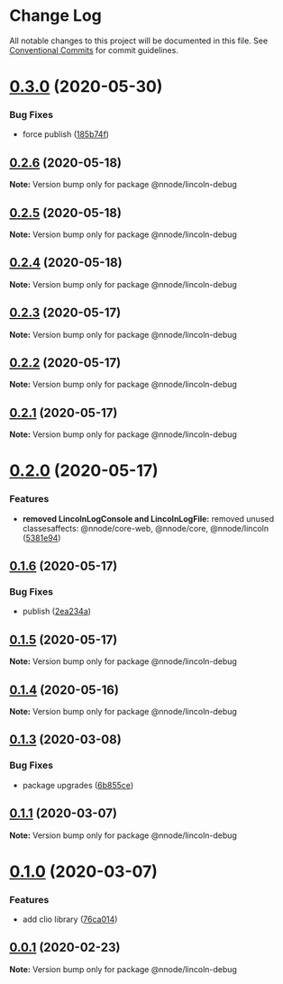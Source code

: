 # Change Log

All notable changes to this project will be documented in this file.
See [Conventional Commits](https://conventionalcommits.org) for commit guidelines.

# [0.3.0](https://github.com/nativecode-dev/nativenode/compare/@nnode/lincoln-debug@0.3.0-next.0...@nnode/lincoln-debug@0.3.0) (2020-05-30)


### Bug Fixes

* force publish ([185b74f](https://github.com/nativecode-dev/nativenode/commit/185b74f4371195c0da4d728068547d171a361886))





## [0.2.6](https://github.com/nativecode-dev/nativenode/compare/@nnode/lincoln-debug@0.2.6-next.0...@nnode/lincoln-debug@0.2.6) (2020-05-18)

**Note:** Version bump only for package @nnode/lincoln-debug





## [0.2.5](https://github.com/nativecode-dev/nativenode/compare/@nnode/lincoln-debug@0.2.5-next.0...@nnode/lincoln-debug@0.2.5) (2020-05-18)

**Note:** Version bump only for package @nnode/lincoln-debug





## [0.2.4](https://github.com/nativecode-dev/nativenode/compare/@nnode/lincoln-debug@0.2.4-next.0...@nnode/lincoln-debug@0.2.4) (2020-05-18)

**Note:** Version bump only for package @nnode/lincoln-debug





## [0.2.3](https://github.com/nativecode-dev/nativenode/compare/@nnode/lincoln-debug@0.2.3-next.0...@nnode/lincoln-debug@0.2.3) (2020-05-17)

**Note:** Version bump only for package @nnode/lincoln-debug





## [0.2.2](https://github.com/nativecode-dev/nativenode/compare/@nnode/lincoln-debug@0.2.2-next.1...@nnode/lincoln-debug@0.2.2) (2020-05-17)

**Note:** Version bump only for package @nnode/lincoln-debug





## [0.2.1](https://github.com/nativecode-dev/nativenode/compare/@nnode/lincoln-debug@0.2.1-next.0...@nnode/lincoln-debug@0.2.1) (2020-05-17)

**Note:** Version bump only for package @nnode/lincoln-debug





# [0.2.0](https://github.com/nativecode-dev/nativenode/compare/@nnode/lincoln-debug@0.1.6...@nnode/lincoln-debug@0.2.0) (2020-05-17)


### Features

* **removed LincolnLogConsole and LincolnLogFile:** removed unused classesaffects: @nnode/core-web, @nnode/core, @nnode/lincoln ([5381e94](https://github.com/nativecode-dev/nativenode/commit/5381e946ebd99831c49ff0e0a13d8053b9f16098))





## [0.1.6](https://github.com/nativecode-dev/nativenode/compare/@nnode/lincoln-debug@0.1.6-next.1...@nnode/lincoln-debug@0.1.6) (2020-05-17)


### Bug Fixes

* publish ([2ea234a](https://github.com/nativecode-dev/nativenode/commit/2ea234ab8e3bb12774f5045edeabead414aedfce))





## [0.1.5](https://github.com/nativecode-dev/nativenode/compare/@nnode/lincoln-debug@0.1.4...@nnode/lincoln-debug@0.1.5) (2020-05-17)

**Note:** Version bump only for package @nnode/lincoln-debug





## [0.1.4](https://github.com/nativecode-dev/nativenode/compare/@nnode/lincoln-debug@0.1.4-next.0...@nnode/lincoln-debug@0.1.4) (2020-05-16)

**Note:** Version bump only for package @nnode/lincoln-debug





## [0.1.3](https://github.com/nativecode-dev/nativenode/compare/@nnode/lincoln-debug@0.1.1-next.3...@nnode/lincoln-debug@0.1.3) (2020-03-08)


### Bug Fixes

* package upgrades ([6b855ce](https://github.com/nativecode-dev/nativenode/commit/6b855ce990b9e85ca45354ca3e22f0d73fe4cbc2))





## [0.1.1](https://github.com/nativecode-dev/nativenode/compare/@nnode/lincoln-debug@0.1.0...@nnode/lincoln-debug@0.1.1) (2020-03-07)

**Note:** Version bump only for package @nnode/lincoln-debug





# [0.1.0](https://github.com/nativecode-dev/nativenode/compare/@nnode/lincoln-debug@0.0.1...@nnode/lincoln-debug@0.1.0) (2020-03-07)


### Features

* add clio library ([76ca014](https://github.com/nativecode-dev/nativenode/commit/76ca0144506c760b243363112689c2267a0601e9))





## [0.0.1](https://github.com/nativecode-dev/nativenode/compare/@nnode/lincoln-debug@0.0.1-next.0...@nnode/lincoln-debug@0.0.1) (2020-02-23)

**Note:** Version bump only for package @nnode/lincoln-debug
